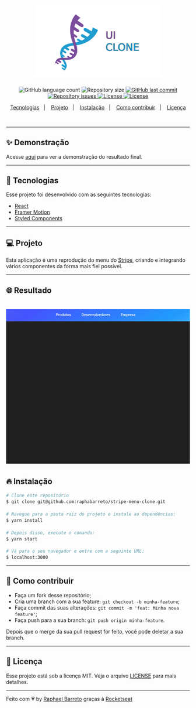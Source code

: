 <h1 align="center">
  <img alt="UI Clone" title="#delicinha" src=".github/ui-clone.png" width="350px" />
  <br/>
</h1>

<p align="center">
  <img alt="GitHub language count" src="https://img.shields.io/github/languages/count/raphabarreto/stripe-menu-clone">

  <img alt="Repository size" src="https://img.shields.io/github/repo-size/raphabarreto/stripe-menu-clone">

  <a href="https://github.com/raphabarreto/stripe-menu-clone/commits/master">
    <img alt="GitHub last commit" src="https://img.shields.io/github/last-commit/raphabarreto/stripe-menu-clone">
  </a>

  <a href="https://github.com/raphabarreto/stripe-menu-clone/issues">
    <img alt="Repository issues" src="https://img.shields.io/github/issues/raphabarreto/stripe-menu-clone">
  </a>

  <a href="https://github.com/raphabarreto/stripe-menu-clone/blob/master/LICENSE.md">
    <img alt="License" src="https://img.shields.io/badge/license-MIT-brightgreen">
  <a>

  <a href="https://app.netlify.com/sites/stripe-menu-clone-raphaelbarreto/deploys">
    <img alt="License" src="https://api.netlify.com/api/v1/badges/4d73975b-ef60-4539-88dc-8924d6161bb5/deploy-status">
  <a>
</p>


<p align="center">
  <a href="#-tecnologias">Tecnologias</a>&nbsp;&nbsp;&nbsp;|&nbsp;&nbsp;&nbsp;
  <a href="#-projeto">Projeto</a>&nbsp;&nbsp;&nbsp;|&nbsp;&nbsp;&nbsp;
  <a href="#-instalação">Instalação</a>&nbsp;&nbsp;&nbsp;|&nbsp;&nbsp;&nbsp;
  <a href="#-instalação">Como contribuir</a>&nbsp;&nbsp;&nbsp;|&nbsp;&nbsp;&nbsp;
  <a href="#-licença">Licença</a>
</p>

<br>


---

## ✨ Demonstração
<p >Acesse <a href="https://stripe-menu-clone.raphabarreto.com.br/">aqui</a> para ver a demonstração do resultado final.</p>

---

## 🚀 Tecnologias

Esse projeto foi desenvolvido com as seguintes tecnologias:

- [React](https://reactjs.org)
- [Framer Motion](https://www.framer.com/)
- [Styled Components](https://styled-components.com/)

---
## 💻 Projeto
Esta aplicação é uma reprodução do menu do [Stripe](https://stripe.com/br), criando e integrando vários componentes da forma mais fiel possível.

---

## 🌐 Resultado
<h1 align="center">
    <img alt="Stripe Menu Clone" title="#delicinha" src=".github/stripe-menu-clone.gif" />
</h1>

## 🔥 Instalação

```bash
# Clone este repositório
$ git clone git@github.com:raphabarreto/stripe-menu-clone.git

# Navegue para a pasta raiz do projeto e instale as dependências:
$ yarn install

# Depois disso, execute o comando:
$ yarn start

# Vá para o seu navegador e entre com a seguinte URL:
$ localhost:3000

```
---
## 🤔 Como contribuir

- Faça um fork desse repositório;
- Cria uma branch com a sua feature: `git checkout -b minha-feature`;
- Faça commit das suas alterações: `git commit -m 'feat: Minha nova feature'`;
- Faça push para a sua branch: `git push origin minha-feature`.

Depois que o merge da sua pull request for feito, você pode deletar a sua branch.

---


## 🧾 Licença

Esse projeto está sob a licença MIT. Veja o arquivo [LICENSE](LICENSE.md) para mais detalhes.

---

Feito com 💗 by [Raphael Barreto](https://bit.ly/contato-linkedin) graças à [Rocketseat](https://www.youtube.com/watch?v=B7V0q0ZSz2o)
